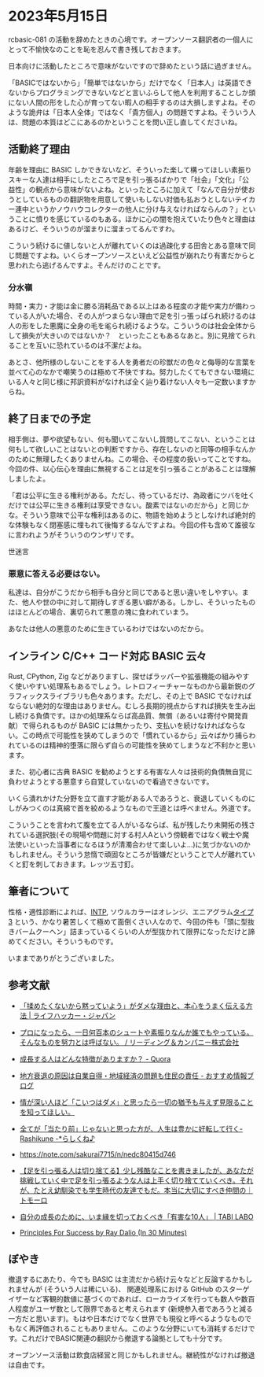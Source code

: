 # 2023年5月15日

rcbasic-081 の活動を辞めたときの心境です。オープンソース翻訳者の一個人にとって不愉快なのことを恥を忍んで書き残しておきます。

日本向けに活動したところで意味がないですので辞めたという話に過ぎません。

「BASICではないから」「簡単ではないから」だけでなく「日本人」は英語できないからプログラミングできないなどと言いふらして他人を利用することしか頭にない人間の形をした心が育ってない暇人の相手するのは大損しますよね。そのような詭弁は「日本人全体」ではなく「貴方個人」の問題ですよね。そういう人は、問題の本質はどこにあるのかということを問い正し直してくださいね。

## 活動終了理由

年齢を理由に BASIC しかできないなど、そういった楽して構ってほしい素振りスキーな人達は相手にしたところで足を引っ張るばかりで「社会」「文化」「公益性」の観点から意味がないよね。といったところに加えて「なんで自分が使おうとしているものの翻訳物を用意して使いもしない対価も払おうとしないテイカー連中というかノウハウコレクターの他人に分け与えなければならんの？」ということに憤りを感じているのもある。ほかに心の闇を抱えていたり色々と理由はあるけど、そういうのが溜まりに溜まってるんですわ。

こういう続けるに値しないと人が離れていくのは過疎化する田舎とある意味で同じ問題ですよね。いくらオープンソースといえど公益性が崩れたり有害だからと思われたら逃げるんですよ。そんだけのことです。

### 分水嶺

時間・実力・才能は金に勝る消耗品である以上はある程度の才能や実力が備わっている人がいた場合、その人がつまらない理由で足を引っ張っぱられ続けるのは人の形をした悪魔に全身の毛を毟られ続けるような。こういうのは社会全体からして損失が大きいのではないか？　といったこともあるなあと。別に見捨てられることを互いに恐れているのは不潔だよね。

あとさ、他所様のしないことをする人を勇者だの珍獣だの色々と侮辱的な言葉を並べて心のなかで嘲笑うのは極めて不快ですね。努力したくてもできない環境にいる人々と同じ様に邦訳資料がなければ全く辿り着けない人々も一定数いますからね。

## 終了日までの予定

相手側は、夢や欲望もない、何も聞いてこないし質問してこない、ということは何もして欲しいことはないとの判断ですから、存在しないのと同等の相手なんかのために無理したくありませんね。この場合、その程度の扱いってことですね。今回の件、以心伝心を理由に無視することは足を引っ張ることがあることは理解しましたよ。

「君は公平に生きる権利がある。ただし、待っているだけ、為政者にツバを吐くだけでは公平に生きる権利は享受できない。酸素ではないのだから」と同じかな。そういう意味で公平な権利はあるのに、物語を始めようとしなければ絶対的な体験もなく閉塞感に埋もれて後悔するなんですよね。今回の件も含めて誰彼なに言われようがそういうのウンザリです。

世迷言

### 悪意に答える必要はない。

私達は、自分がこうだから相手も自分と同じであると思い違いをしやすい。また、他人や世の中に対して期待しすぎる悪い癖がある。しかし、そういったものはほとんどの場合、裏切られて悪意の塊に食われていまう。

あなたは他人の悪意のために生きているわけではないのだから。

## インライン C/C++ コード対応 BASIC 云々

Rust, CPython, Zig などがありますし、探せばラッパーや拡張機能の組みやすく使いやすい処理系もあるでしょう。レトロフィーチャーなものから最新鋭のグラフィックスライブラリも色々あります。ただし、その上で BASIC でなければならない絶対的な理由はありません。むしろ長期的視点からすれば損失を生み出し続ける負債です。ほかの処理系ならば高品質、無償（あるいは寄付や開発貢献）で得られるものが BASIC には無かったり、支払いを続けなければならない。この時点で可能性を狭めてしまうので「慣れているから」云々ばかり捕らわれているのは精神的堕落に限らず自らの可能性を狭めてしまうなど不利かと思います。

また、初心者に古典 BASIC を勧めようとする有害な人々は技術的負債無自覚に負わせようとする悪意すら自覚していないので看過できないです。

いくら潰れかけた分野を立て直す才能がある人であろうと、衰退していくものにしがみつくのは真綿で首を絞めるようなもので王道とは呼べません。外道です。

こういうことを言われて腹を立てる人がいるならば、私が残したり未開拓の残されている選択肢(その現場や問題に対する村人Aという傍観者ではなく戦士や魔法使いといった当事者になるほうが清濁合わせて楽しいよ…)に気づかないのかもしれません。そういう怠惰で頑固なところが皆嫌だということで人が離れていくと釘を刺しておきます。レッツ五寸釘。

## 筆者について

性格・適性診断によれば、[INTP](https://www.16personalities.com/ja/intp%E5%9E%8B%E3%81%AE%E6%80%A7%E6%A0%BC), ソウルカラーはオレンジ、エニアグラム[タイプ3](https://jp.indeed.com/%E3%82%B5%E3%83%BC%E3%83%81%E3%81%82%E3%82%8C/enneagram/type3-achiever?hl=ja) という、かなり暑苦しくて極めて面倒くさい人なので、今回の件も「頭に型抜きバームクーヘン」詰まっているくらいの人が型抜かれて限界になっただけと諦めてください。そういうものです。

いままでありがとうございました。

## 参考文献

* [「揉めたくないから黙っていよう」がダメな理由と、本心をうまく伝える方法 | ライフハッカー・ジャパン](https://www.lifehacker.jp/article/150522_confrontation_learned/) 

 * [プロになったら、一日何百本のシュートや素振りなんか誰でもやっている。そんなものを努力とは呼ばない。 / リーディング＆カンパニー株式会社](https://lrandcom.com/articles/quality_of_effort)

 * [成長する人はどんな特徴がありますか？ - Quora](https://jp.quora.com/%E6%88%90%E9%95%B7%E3%81%99%E3%82%8B%E4%BA%BA%E3%81%AF%E3%81%A9%E3%82%93%E3%81%AA%E7%89%B9%E5%BE%B4%E3%81%8C%E3%81%82%E3%82%8A%E3%81%BE%E3%81%99%E3%81%8B)

 * [地方衰退の原因は自業自得・地域経済の問題も住民の責任 - おすすめ情報ブログ](http://miyazakiseibu.blog.fc2.com/blog-entry-984.html)

 * [情が深い人ほど「こいつはダメ」と思ったら一切の猶予も与えず見限ることを知ってほしい。](https://kogusoku.com/archives/25776)

 * [全てが「当たり前」じゃないと思った方が、人生は豊かに好転して行く-Rashikune -*らしくね♪](https://danshari33.blogspot.com/2021/06/atarimae.html)

 * https://note.com/sakurai7715/n/nedc80415d746

* [【足を引っ張る人は切り捨てる】少し残酷なことを書きましたが、あなたが挑戦していく中で足を引っ張るような人は上手く切り捨てていくべき。それが、たとえ幼馴染でも学生時代の友達でもだ。本当に大切にすべき仲間の｜トモーロ](https://note.com/tomotomo_life27/n/n37447a0c2f18) 

* [自分の成長のために、いま縁を切っておくべき「有害な10人」 | TABI LABO](https://tabi-labo.com/280848/changelife)

* [Principles For Success by Ray Dalio (In 30 Minutes)](https://youtube.com/watch?v=B9XGUpQZY38)

## ぼやき

撤退するにあたり、今でも BASIC は主流だから続け云々などと反論するかもしれませんが (そういう人は稀にいる)、 関連処理系における GitHub のスターゲイザーなど客観的数値に基づくのであれば、ローカライズを行っても数人や数百人程度がユーザ数として限界であると考えられます (新規参入者であろうと減る一方だと思います)。もはや日本だけでなく世界でも現役と呼べるようなものでもなく再評価されることもありません。このような分野にいても消耗するだけです。これだけでBASIC関連の翻訳から撤退する論拠としても十分です。

オープンソース活動は飲食店経営と同じかもしれません。継続性がなければ撤退は自由です。

